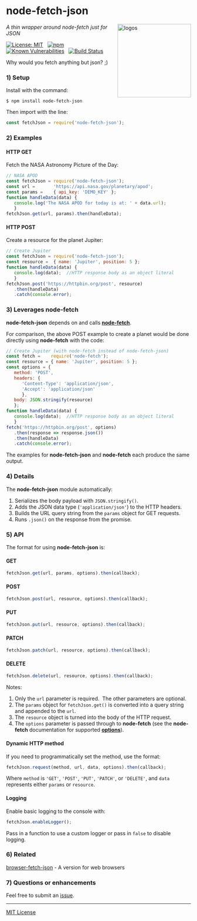 # node-fetch-json
<img src=https://raw.githubusercontent.com/center-key/node-fetch-json/master/logos.png
   align=right width=200 alt=logos>

_A thin wrapper around node-fetch just for JSON_

[![License: MIT](https://img.shields.io/badge/License-MIT-blue.svg)](https://github.com/center-key/node-fetch-json/blob/master/LICENSE.txt)
&nbsp;
[![npm](https://img.shields.io/npm/v/node-fetch-json.svg)](https://www.npmjs.com/package/node-fetch-json)
&nbsp;
[![Known Vulnerabilities](https://snyk.io/test/github/center-key/node-fetch-json/badge.svg)](https://snyk.io/test/github/center-key/node-fetch-json)
&nbsp;
[![Build Status](https://travis-ci.org/center-key/node-fetch-json.svg)](https://travis-ci.org/center-key/node-fetch-json)

Why would you fetch anything but json? ;)

### 1) Setup
Install with the command:
```shell
$ npm install node-fetch-json
```
Then import with the line:
```javascript
const fetchJson = require('node-fetch-json');
```

### 2) Examples
#### HTTP GET
Fetch the NASA Astronomy Picture of the Day:
```javascript
// NASA APOD
const fetchJson = require('node-fetch-json');
const url =       'https://api.nasa.gov/planetary/apod';
const params =    { api_key: 'DEMO_KEY' };
function handleData(data) {
   console.log('The NASA APOD for today is at: ' + data.url);
   }
fetchJson.get(url, params).then(handleData);
```
#### HTTP POST
Create a resource for the planet Jupiter:
```javascript
// Create Jupiter
const fetchJson = require('node-fetch-json');
const resource =  { name: 'Jupiter', position: 5 };
function handleData(data) {
   console.log(data);  //HTTP response body as an object literal
   }
fetchJson.post('https://httpbin.org/post', resource)
   .then(handleData)
   .catch(console.error);
```

### 3) Leverages node-fetch
**node-fetch-json** depends on and calls **[node-fetch](https://www.npmjs.com/package/node-fetch)**.

For comparison, the above POST example to create a planet would be done directly using **node-fetch** with the code:
```javascript
// Create Jupiter (with node-fetch instead of node-fetch-json)
const fetch =    require('node-fetch');
const resource = { name: 'Jupiter', position: 5 };
const options = {
   method: 'POST',
   headers: {
      'Content-Type': 'application/json',
      'Accept': 'application/json'
      },
   body: JSON.stringify(resource)
   };
function handleData(data) {
   console.log(data);  //HTTP response body as an object literal
   }
fetch('https://httpbin.org/post', options)
   .then(response => response.json())
   .then(handleData)
   .catch(console.error);
```
The examples for **node-fetch-json** and **node-fetch** each produce the same output.

### 4) Details
The **node-fetch-json** module automatically:
1. Serializes the body payload with `JSON.stringify()`.
1. Adds the JSON data type (`'application/json'`) to the HTTP headers.
1. Builds the URL query string from the `params` object for GET requests.
1. Runs `.json()` on the response from the promise.

### 5) API
The format for using **node-fetch-json** is:
#### GET
```javascript
fetchJson.get(url, params, options).then(callback);
```
#### POST
```javascript
fetchJson.post(url, resource, options).then(callback);
```
#### PUT
```javascript
fetchJson.put(url, resource, options).then(callback);
```
#### PATCH
```javascript
fetchJson.patch(url, resource, options).then(callback);
```
#### DELETE
```javascript
fetchJson.delete(url, resource, options).then(callback);
```
Notes:
1. Only the `url` parameter is required.&nbsp;  The other parameters are optional.
1. The `params` object for `fetchJson.get()` is converted into a query string and appended to the `url`.
1. The `resource` object is turned into the body of the HTTP request.
1. The `options` parameter is passed through to **node-fetch** (see the **node-fetch** documentation for supported **[options](https://github.com/bitinn/node-fetch#options)**).

#### Dynamic HTTP method
If you need to programmatically set the method, use the format:
```javascript
fetchJson.request(method, url, data, options).then(callback);
```
Where `method` is `'GET'`, `'POST'`, `'PUT'`, `'PATCH'`, or `'DELETE'`, and `data` represents
either `params` or `resource`.

#### Logging
Enable basic logging to the console with:
```javascript
fetchJson.enableLogger();
```
Pass in a function to use a custom logger or pass in `false` to disable logging.

### 6) Related
[browser-fetch-json](https://github.com/center-key/browser-fetch-json) - A version for web browsers

### 7) Questions or enhancements
Feel free to submit an [issue](https://github.com/center-key/node-fetch-json/issues).

---
[MIT License](LICENSE.txt)
